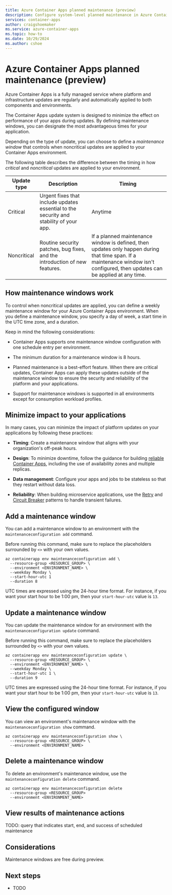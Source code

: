 ```yaml
---
title: Azure Container Apps planned maintenance (preview)
description: Configure system-level planned maintenance in Azure Container Apps
services: container-apps
author: craigshoemaker
ms.service: azure-container-apps
ms.topic: how-to
ms.date: 10/29/2024
ms.author: cshoe
---
```


# Azure Container Apps planned maintenance (preview)

Azure Container Apps is a fully managed service where platform and infrastructure updates are regularly and automatically applied to both components and environments.

The Container Apps update system is designed to minimize the effect on performance of your apps during updates. By defining maintenance windows, you can designate the most advantageous times for your application.

Depending on the type of update, you can choose to define a *maintenance window* that controls when noncritical updates are applied to your Container Apps environment.

The following table describes the difference between the timing in how *critical* and *noncritical* updates are applied to your environment.

| Update type | Description | Timing |
|---|---|---|
| Critical | Urgent fixes that include updates essential to the security and stability of your app. | Anytime |
| Noncritical | Routine security patches, bug fixes, and the introduction of new features. | If a planned maintenance window is defined, then updates only happen during that time span. If a maintenance window isn't configured, then updates can be applied at any time. |

## How maintenance windows work

To control when noncritical updates are applied, you can define a weekly maintenance window for your Azure Container Apps environment. When you define a maintenance window, you specify a day of week, a start time in the UTC time zone, and a duration.

Keep in mind the following considerations:

* Container Apps supports one maintenance window configuration with one schedule entry per environment.

* The minimum duration for a maintenance window is 8 hours.

* Planned maintenance is a best-effort feature. When there are critical updates, Container Apps can apply these updates outside of the maintenance window to ensure the security and reliability of the platform and your applications.

* Support for maintenance windows is supported in all environments except for consumption workload profiles.

## Minimize impact to your applications

In many cases, you can minimize the impact of platform updates on your applications by following these practices:

* **Timing**: Create a maintenance window that aligns with your organization's off-peak hours.

* **Design**: To minimize downtime, follow the guidance for building [reliable Container Apps](/azure/reliability/reliability-azure-container-apps?tabs=azure-cli), including the use of availability zones and multiple replicas.

* **Data management**: Configure your apps and jobs to be stateless so that they restart without data loss.

* **Reliability**: When building microservice applications, use the [Retry](/azure/architecture/patterns/retry) and [Circuit Breaker](/azure/architecture/patterns/circuit-breaker) patterns to handle transient failures.

## Add a maintenance window

You can add a maintenance window to an environment with the `maintenanceconfiguration add` command.

Before running this command, make sure to replace the placeholders surrounded by `<>` with your own values.

```azurecli
az containerapp env maintenanceconfiguration add \
  --resource-group <RESOURCE_GROUP> \
  --environment <ENVIRONMENT_NAME> \
  --weekday Monday \
  --start-hour-utc 1
  --duration 8
```

UTC times are expressed using the 24-hour time format. For instance, if you want your start hour to be 1:00 pm, then your `start-hour-utc` value is `13`.

## Update a maintenance window

You can update the maintenance window for an environment with the `maintenanceconfiguration update` command.

Before running this command, make sure to replace the placeholders surrounded by `<>` with your own values.

```azurecli
az containerapp env maintenanceconfiguration update \
  --resource-group <RESOURCE_GROUP> \
  --environment <ENVIRONMENT_NAME> \ 
  --weekday Monday \
  --start-hour-utc 1 \
  --duration 9 
```

UTC times are expressed using the 24-hour time format. For instance, if you want your start hour to be 1:00 pm, then your `start-hour-utc` value is `13`.

## View the configured window

You can view an environment's maintenance window with the `maintenanceconfiguration show` command.

```azurecli
az containerapp env maintenanceconfiguration show \
  --resource-group <RESOURCE_GROUP> \
  --environment <ENVIRONMENT_NAME>
```

## Delete a maintenance window

To delete an environment's maintenance window, use the `maintenanceconfiguration delete` command.

```azurecli
az containerapp env maintenanceconfiguration delete 
  --resource-group <RESOURCE_GROUP>  
  --environment <ENVIRONMENT_NAME>
```

## View results of maintenance actions

TODO: query that indicates start, end, and success of scheduled maintenance

## Considerations

Maintenance windows are free during preview.

## Next steps

* TODO
